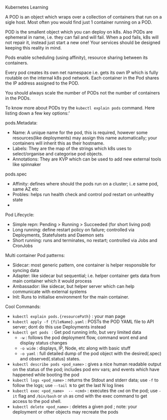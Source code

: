 Kubernetes Learning

A POD is an object which wraps over a collection of  containers that run on a sigle host. Most often you would find just 1 container running on a POD.

POD is the smallent object which you can deploy on k8s. Also PODs are ephemeral in name, i.e. they can fail and will fail. When a pod fails, k8s will not repair it, instead just start a new one! Your services should be designed keeping this reality in mind.

Pods enable scheduling (using affinity), resource sharing between its containers. 

Every pod creates its own net namespace i.e. gets its own IP which is fully routable on the internal k8s pod network. Each container in the Pod shares the IP address assigned to the POD.

You should always scale the number of PODs not the number of containers in the PODs.

To know more about PODs try the `kubectl explain pods` command. Here listing down a few key options:'

pods.Metadata:
- Name: A unique name for the pod, this is required, however some resources(like deployments) may assign this name automatically; your containers will inherit this as their hostname.
- Labels:  They are the map of the strings which k8s uses to select/organise and categorise pod objects.
- Annotations: They are KVP which can be used to add new external tools like spinnaker 

pods.spec
- Affinity:  defines where should the pods run on a cluster; i..e same pod, same AZ etc
- Probles: helps run health check and control pod restart on unhealthy state
-

Pod Lifecycle:
- Simple repn: Pending > Running > Succeeded (for short living pod) 
- Long running: define restart policy on failure; controlled via Deployments, Statefulsets and Daemon sets
- Short running: runs and terminates, no restart; controlled via Jobs and CronJobs

Multi container Pod patterns:
- Sidecar:  most generic pattern, one container is helper responsible for syncing data
- Adapter:  like sidecar but sequential; i.e. helper container gets data from main container which it would process
- Ambassador:  like sidecar, but helper server which can help communicate with external systems
- Init: Runs to initialise environment for the main container.


Cool Commands:

- `kubectl explain pods.{resourcePath}`  : your man page
- `kubectl apply -f {fileName}.yaml` : POSTs the POD YAML file to API server; dont do this use Deployments instead
- `kubectl get pods ` : Get  pod running info, but very limited data
    - `-w`  : follows the pod deployment flow, command wont end and display status changes
    - `-o wide` : displays,  IP, Node, etc along with basic stuff
    - `-o yaml` : full detailed dump of the pod object  with the desired(.spec) and observed(.status) states.
- `kubectl describe pods <pod_name>` : gives a nice human readable output on the status of the pod; includes pod env vars; and events which have happened while booting the pod
- `kubectl logs <pod_name>` :  returns the Stdout and stderr data; use `-f` to follow the logs; use `--tail N` to get the last N log lines
- `kubectl exec <pod_name>  -- <cmd>` : executes the `cmd` on the pod; use `-it` flag and `/bin/bash` or `sh` as cmd with the exec command to get access to the pod shell.
- `kubectl delete <pod_name>` : deletes a given pod ; note: your deployment or other objects may recreate the pods
